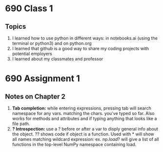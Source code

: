 # 690 Class 1
## Topics
1.  I learned how to use python in different ways:  in notebooks.ai (using the terminal or python3) and on python.org
2.  I learned that github is a good way to share my coding projects with potential employers
3.  I learned about my classmates and professor

# 690 Assignment 1
## Notes on Chapter 2
1.  **Tab completion:**  while entering expressions, pressing tab will search namespace for any vars. matching the chars. you've typed so far.  Also works for methods and attributes and if typing anything that looks like a file path.
2.  **? Introspection:**  use a ? before or after a var to disply general info about the object.  ?? shows code if object is a function.  Used with * will show all names matching wildcard expression:  ex. np.*load*? will give a list of all functions in the top-level NumPy namespace containing load.


